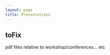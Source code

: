 ```yaml
---
layout: page
title: Presentations
---
```


## toFix

pdf files relative to workshop/conferences... etc
